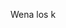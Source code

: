 Wena los k

<!---
ElMazy/ElMazy is a ✨ special ✨ repository because its `README.md` (this file) appears on your GitHub profile.
You can click the Preview link to take a look at your changes.
--->
